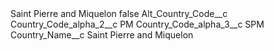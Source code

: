 <?xml version="1.0" encoding="UTF-8"?>
<CustomMetadata xmlns="http://soap.sforce.com/2006/04/metadata" xmlns:xsi="http://www.w3.org/2001/XMLSchema-instance" xmlns:xsd="http://www.w3.org/2001/XMLSchema">
    <label>Saint Pierre and Miquelon</label>
    <protected>false</protected>
    <values>
        <field>Alt_Country_Code__c</field>
        <value xsi:nil="true"/>
    </values>
    <values>
        <field>Country_Code_alpha_2__c</field>
        <value xsi:type="xsd:string">PM</value>
    </values>
    <values>
        <field>Country_Code_alpha_3__c</field>
        <value xsi:type="xsd:string">SPM</value>
    </values>
    <values>
        <field>Country_Name__c</field>
        <value xsi:type="xsd:string">Saint Pierre and Miquelon</value>
    </values>
</CustomMetadata>
